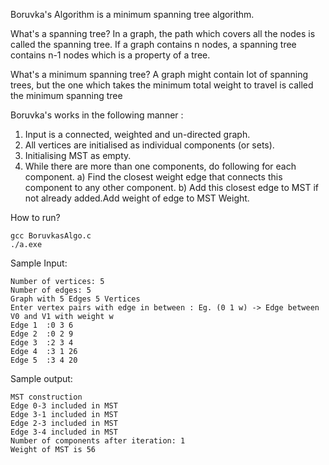 Boruvka's Algorithm is a minimum spanning tree algorithm.

What's a spanning tree?
In a graph, the path which covers all the nodes is called the spanning tree. 
If a graph contains n nodes, a spanning tree contains n-1 nodes which is a property of a tree.

What's a minimum spanning tree? 
A graph might contain lot of spanning trees, but the one which takes the minimum total weight to travel is called the minimum spanning tree

Boruvka's works in the following manner :

1) Input is a connected, weighted and un-directed graph.
2) All vertices are initialised as individual components (or sets).
3) Initialising MST as empty.
4) While there are more than one components, do following for each component.
      a)  Find the closest weight edge that connects this component to any other component.
      b)  Add this closest edge to MST if not already added.Add weight of edge to MST Weight.

How to run?
```
gcc BoruvkasAlgo.c
./a.exe
```
Sample Input:
```
Number of vertices: 5
Number of edges: 5
Graph with 5 Edges 5 Vertices
Enter vertex pairs with edge in between : Eg. (0 1 w) -> Edge between V0 and V1 with weight w
Edge 1  :0 3 6
Edge 2  :0 2 9
Edge 3  :2 3 4
Edge 4  :3 1 26
Edge 5  :3 4 20
```
Sample output:
```
MST construction
Edge 0-3 included in MST
Edge 3-1 included in MST
Edge 2-3 included in MST
Edge 3-4 included in MST
Number of components after iteration: 1
Weight of MST is 56
```